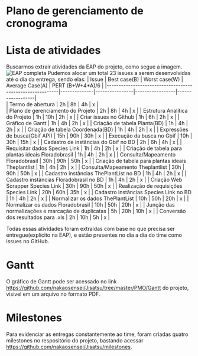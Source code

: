 # Plano de gerenciamento de cronograma

# Lista de atividades
Buscarmos extrair atividades da EAP do projeto, como segue a imagem.
![EAP completa](https://i.imgur.com/lV7egCx.jpg)
Pudemos alocar um total 23 issues a serem desenvolvidas até o dia da entrega, sendo elas:
| Issue                                                    | Best case(B) |  Worst case(W) | Average Case(A) | PERT (B+W+4*A)/6 |
|----------------------------------------------------------|--------------|----------------|-----------------|------------------|  
| Termo de abertura                                        | 2h           | 8h             | 4h              | x |     
| Plano de gerenciamento do Projeto                        | 2h           | 8h             | 4h              | x |
| Estrutura Analítica do Projeto                           | 1h           | 10h            | 2h              | x |
| Criar issues no Github                                   | 1h           | 6h             | 2h              | x |
| Gráfico de Gantt                                         | 1h           | 4h             | 2h              | x |
| Criação de tabela Planta(BD)                             | 1h           | 4h             | 2h              | x |
| Criação de tabela Coordenada(BD)                         | 1h           | 4h             | 2h              | x |
| Expressões de busca(Gbif API)                            | 15h          | 90h            | 30h             | x |
| Execução da busca no Gbif                                | 10h          | 30h            | 15h             | x |
| Cadastro de instâncias do Gbif no BD                     | 2h           | 6h             | 4h              | x |
| Requisitar dados Species Link                            | 1h           | 4h             | 2h              | x |
| Criação de tabela para plantas ideais Floradobrasil      | 1h           | 4h             | 2h              | x |
| Consulta/Mapeamento Floradobrasil                        | 30h          | 90h            | 50h             | x |
| Criação de tabela para plantas ideais Theplantlist       | 1h           | 4h             | 2h              | x |
| Consulta/Mapeamento Theplantlist                         | 30h          | 90h            | 50h             | x |
| Cadastro instâncias ThePlantList no BD                   | 1h           | 4h             | 2h              | x |
| Cadastro instâncias Floradobrasil no BD                  | 1h           | 4h             | 2h              | x |
| Criação Web Scrapper Species Link                        | 30h          | 90h            | 50h             | x |
| Realização de requisições Species Link                   | 20h          | 60h            | 35h             | x |
| Cadastro instâncias Species Link no BD                   | 1h           | 4h             | 2h              | x |
| Normalizar os dados ThePlantList                         | 10h          | 50h            | 20h             | x |
| Normalizar os dados Floradobrasil                        | 10h          | 50h            | 20h             | x |
| Junção das normalizações e marcação de duplicatas        | 5h           | 20h            | 10h             | x |
| Conversão dos resultados para .xls                       | 2h           | 10h            | 5h              | x |

Todas essas atividades foram extraídas com base no que precisa ser entregue(explícito na EAP), e estão presentes no dia a dia do time como issues no GitHub.

# Gantt
O gráfico de Gantt pode ser acessado no link https://github.com/nakaosensei/Jisatsu/tree/master/PMO/Gantt do projeto, visível em um arquivo no formato PDF.

# Milestones
Para evidenciar as entregas constantemente ao time, foram criadas quatro milestones no respositório do projeto, bastando acessar https://github.com/nakaosensei/Jisatsu/milestones.
